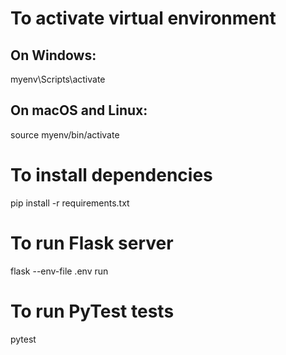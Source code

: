 # To activate virtual environment
## On Windows:
myenv\Scripts\activate

## On macOS and Linux:
source myenv/bin/activate

# To install dependencies
pip install -r requirements.txt

# To run Flask server
flask --env-file .env run

# To run PyTest tests
pytest